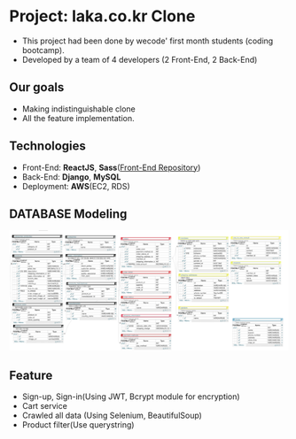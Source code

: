 # Project: laka.co.kr Clone

- This project had been done by wecode' first month students (coding bootcamp).
- Developed by a team of 4 developers (2 Front-End, 2 Back-End)

## Our goals

- Making indistinguishable clone
- All the feature implementation.

## Technologies
- Front-End: **ReactJS**, **Sass**([Front-End Repository](https://github.com/wecode-bootcamp-korea/Rocka-frontend))
- Back-End: **Django**, **MySQL** 
- Deployment: **AWS**(EC2, RDS)

## DATABASE Modeling
<a target="_blank" rel="noopener noreferrer" href="https://github.com/wecode-bootcamp-korea/Rocka-backend/blob/master/LAKA_ERD.png"><img src="https://github.com/wecode-bootcamp-korea/Rocka-backend/blob/master/LAKA_ERD.png" alt="Database ERD" style="max-width:100%;"></a>

## Feature
- Sign-up, Sign-in(Using JWT, Bcrypt module for encryption)
- Cart service
- Crawled all data (Using Selenium, BeautifulSoup)
- Product filter(Use querystring)




